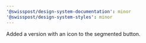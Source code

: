 ```yaml
---
'@swisspost/design-system-documentation': minor
'@swisspost/design-system-styles': minor
---
```


Added a version with an icon to the segmented button.